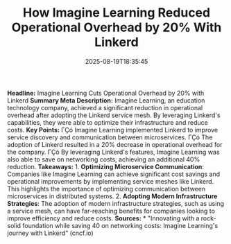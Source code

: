﻿---
title: "How Imagine Learning Reduced Operational Overhead by 20% With Linkerd"
date: "2025-08-19T18:35:45"
category: "Markets"
summary: ""
slug: "how imagine learning reduced operational overhead by 20 with"
source_urls:
  - "https://www.cncf.io/blog/2025/08/15/innovating-with-a-rock-solid-foundation-while-saving-40-on-networking-costs-imagine-learnings-journey-with-linkerd/"
seo:
  title: "How Imagine Learning Reduced Operational Overhead by 20% With Linkerd | Hash n Hedge"
  description: ""
  keywords: ["news", "markets", "brief"]
---
**Headline:** Imagine Learning Cuts Operational Overhead by 20% with Linkerd  **Summary Meta Description:** Imagine Learning, an education technology company, achieved a significant reduction in operational overhead after adopting the Linkerd service mesh. By leveraging Linkerd's capabilities, they were able to optimize their infrastructure and reduce costs.  **Key Points:**  ΓÇó Imagine Learning implemented Linkerd to improve service discovery and communication between microservices. ΓÇó The adoption of Linkerd resulted in a 20% decrease in operational overhead for the company. ΓÇó By leveraging Linkerd's features, Imagine Learning was also able to save on networking costs, achieving an additional 40% reduction.  **Takeaways:**  1. **Optimizing Microservice Communication**: Companies like Imagine Learning can achieve significant cost savings and operational improvements by implementing service meshes like Linkerd. This highlights the importance of optimizing communication between microservices in distributed systems. 2. **Adopting Modern Infrastructure Strategies**: The adoption of modern infrastructure strategies, such as using a service mesh, can have far-reaching benefits for companies looking to improve efficiency and reduce costs.  **Sources:** * "Innovating with a rock-solid foundation while saving 40 on networking costs: Imagine Learning's journey with Linkerd" (cncf.io) 
